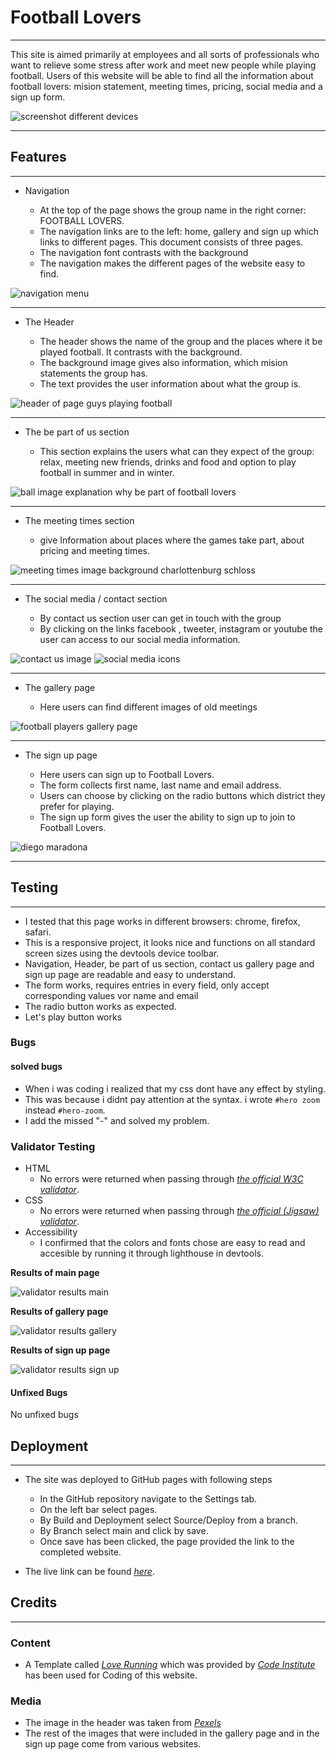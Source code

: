 # Football Lovers
-----
This site is aimed primarily at employees and all sorts of professionals who want to relieve some stress after work and meet new people while playing football. Users of this website will be able to find all the information about football lovers: mision statement, meeting times, pricing, social media and a sign up form.

![screenshot different devices](/assets/images/1-responsivness.PNG)

-----
## Features

-----
* Navigation

    - At the top of the page shows the group name in the right corner: FOOTBALL LOVERS.
    - The navigation links are to the left: home, gallery and sign up which links to different pages. This document consists of three pages.  
    - The navigation font contrasts with the background
    - The navigation makes the different pages of the website easy to find. 

![navigation menu](/assets/images/navi-menue.PNG)

-----
* The Header

    - The header shows the name of the group and the places where it be played football. It contrasts with the background.
    - The background image gives also information, which mision statements the group has.  
    - The text provides the user information about what the group is.

![header of page guys playing football](/assets/images/header.PNG)

-------
* The be part of us section

    - This section explains the users what can they expect of the group: relax, meeting new friends, drinks and food and option to play football in summer and in winter.

![ball image explanation why be part of football lovers](/assets/images/bepartofus.PNG)

-----
* The meeting times section

    - give Information about places where the games take part, about pricing and meeting times. 

![meeting times image background charlottenburg schloss](/assets/images/meetingtimes.PNG)

-----
* The social media / contact section

    - By contact us section user can get in touch with the group
    - By clicking on the links facebook , tweeter, instagram or youtube the user can access to our social media information. 

![contact us image](/assets/images/contactus.PNG)
![social media icons](/assets/images/socialmedia.PNG)

--------------
* The gallery page

    - Here users can find different images of old meetings
    
![football players gallery page](/assets/images/gallery.PNG)

--------------
* The sign up page

    - Here users can sign up to Football Lovers.
    - The form collects first name, last name and email address. 
    - Users can choose by clicking on the radio buttons which district they prefer for playing.
    - The sign up form gives the user the ability to sign up to join to Football Lovers.

![diego maradona](/assets/images/signup.PNG)

--------------
## Testing
--------
* I tested that this page works in different browsers: chrome, firefox, safari.
* This is a responsive project, it looks nice and functions on all standard screen sizes using the devtools device toolbar.
* Navigation, Header, be part of us section, contact us gallery page and sign up page are readable and easy to understand.
* The form works, requires entries in every field, only accept corresponding values vor name and email
* The radio button works as expected.
* Let's play button works 

### Bugs
#### solved bugs
- When i was coding i realized that my css dont have any effect by styling.
- This was because i didnt pay attention at the syntax. i wrote `#hero zoom` instead `#hero-zoom`.
- I add the missed "-" and solved my problem. 
### Validator Testing
- HTML
    - No errors were returned when passing through *[the official W3C validator](https://validator.w3.org/nu/#textarea)*.
- CSS
    - No errors were returned when passing through *[the official (Jigsaw) validator](http://jigsaw.w3.org/css-validator/)*.
- Accessibility
    - I confirmed that the colors and fonts chose are easy to read and accesible by running it through lighthouse in devtools.

**Results of main page**

![validator results main](/assets/images/access-main.PNG)

**Results of gallery page**

![validator results gallery](/assets/images/access-gallery.PNG)

**Results of sign up page**

![validator results sign up](/assets/images/access-signup.PNG)

#### **Unfixed Bugs**

No unfixed bugs

## Deployment
--------------
- The site was deployed to GitHub pages with following steps
    - In the GitHub repository navigate to the Settings tab.
    - On the left bar select pages.
    - By Build and Deployment select Source/Deploy from a branch.
    - By Branch select main and click by save.
    - Once save has been clicked, the page provided the link to the completed website.

- The live link can be found *[here](https://fstack-develover.github.io/football-lovers/)*.

## Credits
-------
### Content
- A Template called *[Love Running](https://github.com/Code-Institute-Solutions/love-running-2.0-sourcecode)* which was provided by *[Code Institute](https://codeinstitute.net/)*  has been used for Coding of this website.

### Media
- The image in the header was taken from *[Pexels](https://www.pexels.com/)*
- The rest of the images that were included in the gallery page and in the sign up page come from various websites.